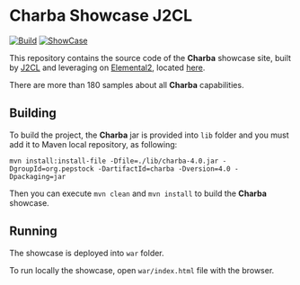 # Charba Showcase J2CL

[![Build](https://github.com/pepstock-org/Charba-Showcase-J2CL/workflows/Build/badge.svg?branch=master)](https://github.com/pepstock-org/Charba-Showcase/actions/workflows/build.yaml) [![ShowCase](https://img.shields.io/static/v1?message=ShowCase&color=informational)](https://pepstock-org.github.io/Charba-Showcase-J2CL/)

This repository contains the source code of the **Charba** showcase site, built by [J2CL](https://github.com/google/j2cl) and leveraging on [Elemental2](https://github.com/google/elemental2), located [here](https://pepstock-org.github.io/Charba-Showcase-J2CL/).

There are more than 180 samples about all **Charba** capabilities.

## Building

To build the project, the **Charba** jar is provided into `lib` folder and you must add it to Maven local repository, as following:

```
mvn install:install-file -Dfile=./lib/charba-4.0.jar -DgroupId=org.pepstock -DartifactId=charba -Dversion=4.0 -Dpackaging=jar
```

Then you can execute `mvn clean` and `mvn install` to build the **Charba** showcase. 

## Running

The showcase is deployed into `war` folder.

To run locally the showcase, open `war/index.html` file with the browser.

